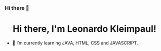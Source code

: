 ### Hi there 👋

<h1 align="center">Hi there, I'm Leonardo Kleimpaul!</h1>

- 🌱 I’m currently learning JAVA, HTML, CSS and JAVASCRIPT.
